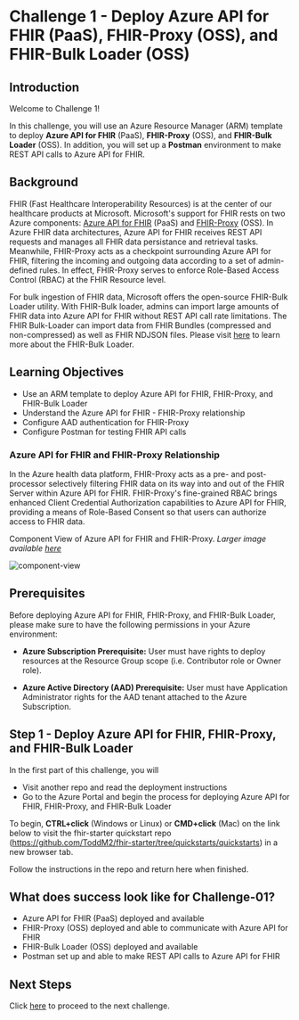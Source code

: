 # Challenge 1 - Deploy Azure API for FHIR (PaaS), FHIR-Proxy (OSS), and FHIR-Bulk Loader (OSS)

## Introduction

Welcome to Challenge 1!

In this challenge, you will use an Azure Resource Manager (ARM) template to deploy **Azure API for FHIR** (PaaS), **FHIR-Proxy** (OSS), and **FHIR-Bulk Loader** (OSS). In addition, you will set up a **Postman** environment to make REST API calls to Azure API for FHIR.

## Background
FHIR (Fast Healthcare Interoperability Resources) is at the center of our healthcare products at Microsoft. Microsoft's support for FHIR rests on two Azure components: [Azure API for FHIR](https://docs.microsoft.com/en-us/azure/healthcare-apis/azure-api-for-fhir/overview) (PaaS) and [FHIR-Proxy](https://github.com/microsoft/fhir-proxy) (OSS). In Azure FHIR data architectures, Azure API for FHIR receives REST API requests and manages all FHIR data persistance and retrieval tasks. Meanwhile, FHIR-Proxy acts as a checkpoint surrounding Azure API for FHIR, filtering the incoming and outgoing data according to a set of admin-defined rules. In effect, FHIR-Proxy serves to enforce Role-Based Access Control (RBAC) at the FHIR Resource level.

For bulk ingestion of FHIR data, Microsoft offers the open-source FHIR-Bulk Loader utility. With FHIR-Bulk loader, admins can import large amounts of FHIR data into Azure API for FHIR without REST API call rate limitations. The FHIR Bulk-Loader can import data from FHIR Bundles (compressed and non-compressed) as well as FHIR NDJSON files. Please visit [here](https://github.com/microsoft/fhir-loader) to learn more about the FHIR-Bulk Loader.  

## Learning Objectives 
+ Use an ARM template to deploy Azure API for FHIR, FHIR-Proxy, and FHIR-Bulk Loader
+ Understand the Azure API for FHIR - FHIR-Proxy relationship
+ Configure AAD authentication for FHIR-Proxy
+ Configure Postman for testing FHIR API calls

### Azure API for FHIR and FHIR-Proxy Relationship
In the Azure health data platform, FHIR-Proxy acts as a pre- and post- processor selectively filtering FHIR data on its way into and out of the FHIR Server within Azure API for FHIR. FHIR-Proxy's fine-grained RBAC brings enhanced Client Credential Authorization capabilities to Azure API for FHIR, providing a means of Role-Based Consent so that users can authorize access to FHIR data.

Component View of Azure API for FHIR and FHIR-Proxy.  _Larger image available [here](./media/component-view.png)_ 

![component-view](./media/component-view-small.png)


## Prerequisites 

Before deploying Azure API for FHIR, FHIR-Proxy, and FHIR-Bulk Loader, please make sure to have the following permissions in your Azure environment:

+ **Azure Subscription Prerequisite:** User must have rights to deploy resources at the Resource Group scope (i.e. Contributor role or Owner role).

+ **Azure Active Directory (AAD) Prerequisite:** User must have Application Administrator rights for the AAD tenant attached to the Azure Subscription.


## Step 1 - Deploy Azure API for FHIR, FHIR-Proxy, and FHIR-Bulk Loader
In the first part of this challenge, you will
- Visit another repo and read the deployment instructions
- Go to the Azure Portal and begin the process for deploying Azure API for FHIR, FHIR-Proxy, and FHIR-Bulk Loader


To begin, **CTRL+click** (Windows or Linux) or **CMD+click** (Mac) on the link below to visit the fhir-starter quickstart repo (https://github.com/ToddM2/fhir-starter/tree/quickstarts/quickstarts) in a new browser tab.

Follow the instructions in the repo and return here when finished.

## What does success look like for Challenge-01?
+ Azure API for FHIR (PaaS) deployed and available
+ FHIR-Proxy (OSS) deployed and able to communicate with Azure API for FHIR
+ FHIR-Bulk Loader (OSS) deployed and available
+ Postman set up and able to make REST API calls to Azure API for FHIR

## Next Steps

Click [here](../Challenge-02/Readme.md) to proceed to the next challenge.
